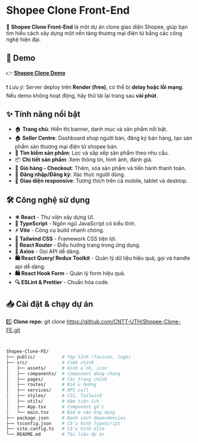 # Shopee Clone Front-End

📢 **Shopee Clone Front-End** là một dự án clone giao diện Shopee, giúp bạn tìm hiểu cách xây dựng một nền tảng thương mại điện tử bằng các công nghệ hiện đại.

## 🚀 Demo
👉 **[Shopee Clone Demo](https://shopee-reactjs-zeta.vercel.app)**

❗ *Lưu ý:* Server deploy trên **Render (free)**, có thể bị **delay hoặc lỗi mạng**. Nếu demo không hoạt động, hãy thử tải lại trang sau **vài phút**.


## ✨ Tính năng nổi bật
- 🏠 **Trang chủ**: Hiển thị banner, danh mục và sản phẩm nổi bật.
- 🏠 **Seller Centre**: Dashboard shop người bán, đăng ký bán hàng, tạo sản phẩm sàn thương mại điện tử shopee bán.
- 🔎 **Tìm kiếm sản phẩm**: Lọc và sắp xếp sản phẩm theo nhu cầu.
- 📦 **Chi tiết sản phẩm**: Xem thông tin, hình ảnh, đánh giá.
- 🛒 **Giỏ hàng - Checkout**: Thêm, xóa sản phẩm và tiến hành thanh toán.
- 🔑 **Đăng nhập/Đăng ký**: Xác thực người dùng.
- 📱 **Giao diện responsive**: Tương thích trên cả mobile, tablet và desktop.

## 🛠 Công nghệ sử dụng
- **⚛ React** - Thư viện xây dựng UI.
- **📜 TypeScript** - Ngôn ngữ JavaScript có kiểu tĩnh.
- **⚡ Vite** - Công cụ build nhanh chóng.
- **🎨 Tailwind CSS** - Framework CSS tiện lợi.
- **🚦 React Router** - Điều hướng trang trong ứng dụng.
- **🔗 Axios** - Gọi API dễ dàng.
- **🛍 React Query/ Redux Toolkit** - Quản lý dữ liệu hiệu quả, gọi và handle api dễ dàng.
- **🛍 React Hook Form** - Quản lý form hiệu quả.
- **🔍 ESLint & Prettier** - Chuẩn hóa code.

## 📥 Cài đặt & chạy dự án
1️⃣ **Clone repo:** 
git clone https://github.com/CNTT-UTH/Shopee-Clone-FE.git
```bash 


Shopee-Clone-FE/
├── public/          # Tệp tĩnh (favicon, logo)
├── src/             # Code chính
│   ├── assets/      # Hình ảnh, icon
│   ├── components/  # Component dùng chung
│   ├── pages/       # Các trang chính
│   ├── routes/      # Điều hướng
│   ├── services/    # API call
│   ├── styles/      # CSS, Tailwind
│   ├── utils/       # Hàm tiện ích
│   ├── App.tsx      # Component gốc
│   └── main.tsx     # Điểm vào ứng dụng
├── package.json     # Danh sách dependencies
├── tsconfig.json    # Cấu hình TypeScript
├── vite.config.ts   # Cấu hình Vite
└── README.md        # Tài liệu dự án

